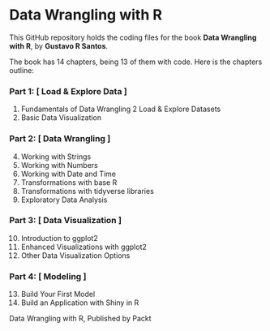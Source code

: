 # Data Wrangling with R

This GitHub repository holds the coding files for the book **Data Wrangling with R**, by **Gustavo R Santos**.

The book has 14 chapters, being 13 of them with code.
Here is the chapters outline:

### Part 1: [ Load & Explore Data ]
1.	Fundamentals of Data Wrangling
2	Load & Explore Datasets
3.	Basic Data Visualization

### Part 2: [ Data Wrangling ] 
4.	Working with Strings
5.	Working with Numbers
6.	Working with Date and Time
7.	Transformations with base R
8.	Transformations with tidyverse libraries
9.	Exploratory Data Analysis

### Part 3: [ Data Visualization ] 
10.	Introduction to ggplot2
11.	Enhanced Visualizations with ggplot2
12.	Other Data Visualization Options

### Part 4: [ Modeling ] 
13.	Build Your First Model
14.	Build an Application with Shiny in R



Data Wrangling with R, Published by Packt
